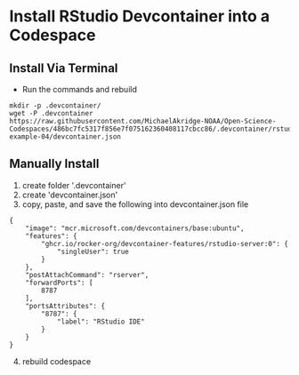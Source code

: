 # Install RStudio Devcontainer into a Codespace
## Install Via Terminal 
- Run the commands and rebuild 
```
mkdir -p .devcontainer/
wget -P .devcontainer https://raw.githubusercontent.com/MichaelAkridge-NOAA/Open-Science-Codespaces/486bc7fc5317f856e7f075162360408117cbcc86/.devcontainer/rstudio-example-04/devcontainer.json
```

## Manually Install 
1. create folder '.devcontainer'
2. create 'devcontainer.json'
3. copy, paste, and save the following into devcontainer.json file

```
{
    "image": "mcr.microsoft.com/devcontainers/base:ubuntu",
    "features": {
        "ghcr.io/rocker-org/devcontainer-features/rstudio-server:0": {
            "singleUser": true
        }
    },
    "postAttachCommand": "rserver",
    "forwardPorts": [
        8787
    ],
    "portsAttributes": {
        "8787": {
            "label": "RStudio IDE"
        }
    }
}

```
4. rebuild codespace
